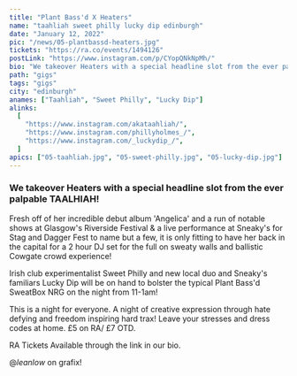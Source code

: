 ```yaml
---
title: "Plant Bass'd X Heaters"
name: "taahliah sweet philly lucky dip edinburgh"
date: "January 12, 2022"
pic: "/news/05-plantbassd-heaters.jpg"
tickets: "https://ra.co/events/1494126"
postLink: "https://www.instagram.com/p/CYopQNkNpMh/"
bio: "We takeover Heaters with a special headline slot from the ever palpable TAALHIAH!"
path: "gigs"
tags: "gigs"
city: "edinburgh"
anames: ["Taahliah", "Sweet Philly", "Lucky Dip"]
alinks:
  [
    "https://www.instagram.com/akataahliah/",
    "https://www.instagram.com/phillyholmes_/",
    "https://www.instagram.com/_luckydip_/",
  ]
apics: ["05-taahliah.jpg", "05-sweet-philly.jpg", "05-lucky-dip.jpg"]
---
```


### We takeover Heaters with a special headline slot from the ever palpable TAALHIAH!

Fresh off of her incredible debut album 'Angelica' and a run of notable shows at Glasgow's Riverside Festival & a live performance at Sneaky's for Stag and Dagger Fest to name but a few, it is only fitting to have her back in the capital for a 2 hour DJ set for the full on sweaty walls and ballistic Cowgate crowd experience!

Irish club experimentalist Sweet Philly and new local duo and Sneaky's familiars Lucky Dip will be on hand to bolster the typical Plant Bass'd SweatBox NRG on the night from 11-1am!

This is a night for everyone. A night of creative expression through hate defying and freedom inspiring hard trax! Leave your stresses and dress codes at home.
£5 on RA/ £7 OTD.

RA Tickets Available through the link in our bio.

@_leanlow_ on grafix!
